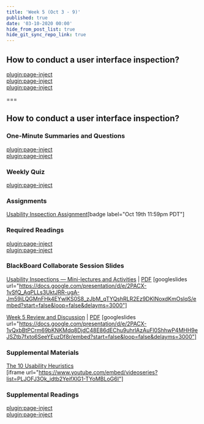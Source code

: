 ```yaml
---
title: 'Week 5 (Oct 3 - 9)'
published: true
date: '03-10-2020 00:00'
hide_from_post_list: true
hide_git_sync_repo_link: true
---
```


## How to conduct a user interface inspection?   

[plugin:page-inject](../../weekly-readings/week-05-1?template=partials/embedlycardlinkonly)  
[plugin:page-inject](../../weekly-readings/week-05-2?template=partials/embedlycardlinkonly)  
[plugin:page-inject](../../weekly-readings/week-05-3?template=partials/embedlycardlinkonly)  

===

## **How to conduct a user interface inspection?**

### One-Minute Summaries and Questions  
[plugin:page-inject](../../canvaslms-assignments/one-minute-summaries/week-05-1)  
[plugin:page-inject](../../canvaslms-assignments/one-minute-summaries/week-05-2)  

### Weekly Quiz
[plugin:page-inject](../../canvaslms-assignments/weekly-review-quizzes/week-05)  

### Assignments
[Usability Inspection Assignment](https://canvas.sfu.ca/courses/56304/assignments/457116)[badge label="Oct 19th 11:59pm PDT"]

### Required Readings  
[plugin:page-inject](../../weekly-readings/week-05-1)  
[plugin:page-inject](../../weekly-readings/week-05-2)  

### BlackBoard Collaborate Session Slides
[Usability Inspections — Mini-lectures and Activities](https://docs.google.com/presentation/d/e/2PACX-1vSfQ_AqPLLs3UktJRR-ugA-Jm59iLQGMnFHk4EYwlKS0S8_zJbM_qTYQshRLR2Ez9DKINoxdKmOslqS/pub?start=false&loop=false&delayms=3000)  | [PDF](https://canvas.sfu.ca/courses/56304/files/folder/Downloads/Slides%20PDFs/Mini-Lectures%20and%20Activities/Week-05)
[googleslides url="https://docs.google.com/presentation/d/e/2PACX-1vSfQ_AqPLLs3UktJRR-ugA-Jm59iLQGMnFHk4EYwlKS0S8_zJbM_qTYQshRLR2Ez9DKINoxdKmOslqS/embed?start=false&loop=false&delayms=3000"]

[Week 5 Review and Discussion](https://docs.google.com/presentation/d/e/2PACX-1vQxbBtPCrm69bKNKMdq8DjdC48E86dEChu9uhrlAzAuFl0ShhwP4MHH9eJSZtb7fxto6SeeYEuzDf8r/pub?start=false&loop=false&delayms=3000)  | [PDF](https://canvas.sfu.ca/courses/56304/files/folder/Downloads/Slides%20PDFs/Review%20and%20Discussion/Week-07)
[googleslides url="https://docs.google.com/presentation/d/e/2PACX-1vQxbBtPCrm69bKNKMdq8DjdC48E86dEChu9uhrlAzAuFl0ShhwP4MHH9eJSZtb7fxto6SeeYEuzDf8r/embed?start=false&loop=false&delayms=3000"]

### Supplemental Materials  
[The 10 Usability Heuristics](https://www.youtube.com/playlist?list=PLJOFJ3Ok_idtb2YeifXlG1-TYoMBLoG6I)  
[iframe url="https://www.youtube.com/embed/videoseries?list=PLJOFJ3Ok_idtb2YeifXlG1-TYoMBLoG6I"]

### Supplemental Readings  
[plugin:page-inject](../../ux-techniques-guide/how-to-conduct-a-user-interface-inspection/cognitive-walkthroughs)  
[plugin:page-inject](../../ux-techniques-guide/how-to-conduct-a-user-interface-inspection/heuristic-evaluations)  
